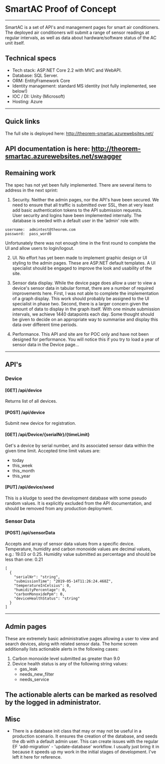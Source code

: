 # SmartAC Proof of Concept

---

SmartAC is a set of API's and management pages for smart air conditioners.  The deployed air conditioners will submit a range of sensor readings at regular intervals, as well as data about hardware/software status of the AC unit itself.

## Technical specs
* Tech stack: ASP.NET Core 2.2 with MVC and WebAPI.
* Database: SQL Server.
* ORM: EntityFramework Core
* Identity management:  standard MS identity  (not fully implemented, see below!)
* IOC / DI:  Unity (Microsoft)
* Hosting:  Azure
---

## Quick links
The full site is deployed here:
http://theorem-smartac.azurewebsites.net/

API documentation is here:
http://theorem-smartac.azurewebsites.net/swagger
---

## Remaining work
The spec has not yet been fully implemented.  There are several items to address in the next sprint:

1) Security.
Neither the admin pages, nor the API's have been secured.  We need to ensure that all traffic is submitted over SSL, then at very least add basic authentication tokens to the API submission requests.  
User security and logins have been implemented internally.  The database is seeded with a default user in the 'admin' role with:
```
username:  admintest@theorem.com
password:  pass_word0
```
Unfortunately there was not enough time in the first round to complete the UI and allow users to login/logout.

2) UI.
No effort has yet been made to implement graphic design or UI styling to the admin pages.  These are ASP.NET default templates.  A UI specialist should be engaged to improve the look and usability of the site.

3) Sensor data display.
While the device page does allow a user to view a device's sensor data in tabular format, there are a number of required improvements here.  First, I was not able to complete the implementation of a graph display.  This work should probably be assigned to the UI specialist in phase two.  Second, there is a larger concern given the amount of data to display in the graph itself.  With one minute submission intervals, we achieve 1440 datapoints each day.  Some thought should be given to decide on an appropriate way to summarise and display this data over different time periods.

4) Performance.
This API and site are for POC only and have not been designed for performance.  You will notice this if you try to load a year of sensor data in the Device page...
---

## API's

### Device
#### [GET] /api/device
Returns list of all devices.

#### [POST] /api/device
Submit new device for registration.

#### [GET] /api/Device/{serialNr}/{timeLimit}
Get's a device by serial number, and its associated sensor data within the given time limit.
Accepted time limit values are:
- today
- this_week
- this_month
- this_year

#### [PUT] /api/device/seed
This is a kludge to seed the development database with some pseudo random values.  It is explicitly excluded from the API documentation, and should be removed from any production deployment.

### Sensor Data
#### [POST] /api/sensorData
Accepts and array of sensor data values from a specific device.  
Temperature, humidity and carbon monoxide values are decimal values, e.g.:  19.03 or 0.25.
Humidity value submitted as percentage and should be less than one: 0.21

```
[
  {
    "serialNr": "string",
    "submissionTime": "2019-05-14T11:26:24.468Z",
    "temperatureInCelsius": 0,
    "humidityPercentage": 0,
    "carbonMonoxidePpm": 0,
    "deviceHealthStatus": "string"
  }
]
```

---
## Admin pages
These are extremely basic administrative pages allowing a user to view and search devices, along with related sensor data.  The home screen additionally lists actionable alerts in the following cases:
1. Carbon monoxide level submitted as greater than 9.0
2. Device health status is any of the following string values:
    * gas_leak
    * needs_new_filter
    * needs_service

The actionable alerts can be marked as resolved by the logged in administrator.
---

## Misc
* There is a database init class that may or may not be useful in a production scenario. It ensures the creation of the database, and seeds the db with a default admin user.  This can create issues with the regular EF 'add-migration' - 'update-database' workflow.  I usually just bring it in because it speeds up my work in the initial stages of development.  I've left it here for reference.

